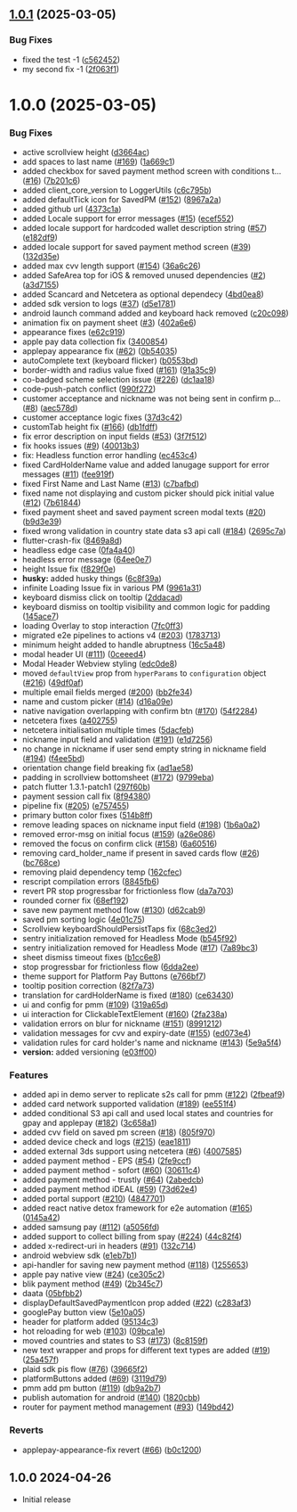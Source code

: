 ## [1.0.1](https://github.com/manideepk90/hyperswitch-client-core/compare/v1.0.0...v1.0.1) (2025-03-05)


### Bug Fixes

* fixed the test -1 ([c562452](https://github.com/manideepk90/hyperswitch-client-core/commit/c562452d1c2ea416825dc3082a23a96ff676c402))
* my second fix -1 ([2f063f1](https://github.com/manideepk90/hyperswitch-client-core/commit/2f063f189e2010af3230d585fd141f68a8584bdd))

# 1.0.0 (2025-03-05)


### Bug Fixes

* active scrollview height ([d3664ac](https://github.com/manideepk90/hyperswitch-client-core/commit/d3664ac0ef8d17fcd4135147765797b67bbb4549))
* add spaces to last name ([#169](https://github.com/manideepk90/hyperswitch-client-core/issues/169)) ([1a669c1](https://github.com/manideepk90/hyperswitch-client-core/commit/1a669c1a3f17ebd87f12b5be8eaa4f157fc99ec9))
* added checkbox for saved payment method screen with conditions t… ([#16](https://github.com/manideepk90/hyperswitch-client-core/issues/16)) ([7b201c6](https://github.com/manideepk90/hyperswitch-client-core/commit/7b201c6c66c19482ae066032081f07471719b45a))
* added client_core_version to LoggerUtils ([c6c795b](https://github.com/manideepk90/hyperswitch-client-core/commit/c6c795b0cc86094b8fb76aa782503b4b1f749361))
* added defaultTick icon for SavedPM ([#152](https://github.com/manideepk90/hyperswitch-client-core/issues/152)) ([8967a2a](https://github.com/manideepk90/hyperswitch-client-core/commit/8967a2a5d5d9d13ffd83cc4cc4e5bab5ade7cdd3))
* added github url ([4373c1a](https://github.com/manideepk90/hyperswitch-client-core/commit/4373c1a18b3ff1c14c83f0d51c906c5281de9544))
* added Locale support for error messages ([#15](https://github.com/manideepk90/hyperswitch-client-core/issues/15)) ([ecef552](https://github.com/manideepk90/hyperswitch-client-core/commit/ecef552422d2ead7bedb63c1aac53082bd24ebe1))
* added locale support for hardcoded wallet description string ([#57](https://github.com/manideepk90/hyperswitch-client-core/issues/57)) ([e182df9](https://github.com/manideepk90/hyperswitch-client-core/commit/e182df9460396247a85ff6a5b450f7999f84010a))
* added locale support for saved payment method screen ([#39](https://github.com/manideepk90/hyperswitch-client-core/issues/39)) ([132d35e](https://github.com/manideepk90/hyperswitch-client-core/commit/132d35e37bf3107761dd119e21c4069f1c7b7d0a))
* added max cvv length support ([#154](https://github.com/manideepk90/hyperswitch-client-core/issues/154)) ([36a6c26](https://github.com/manideepk90/hyperswitch-client-core/commit/36a6c26f738ef9c43404c7d9377c4642d6e3423a))
* added SafeArea top for iOS & removed unused dependencies ([#2](https://github.com/manideepk90/hyperswitch-client-core/issues/2)) ([a3d7155](https://github.com/manideepk90/hyperswitch-client-core/commit/a3d7155b9d788076236abe53dd23cee88e908ad7))
* added Scancard and Netcetera as optional dependecy ([4bd0ea8](https://github.com/manideepk90/hyperswitch-client-core/commit/4bd0ea8708398d3380985685102f98ae55cad7ab))
* added sdk version to logs ([#37](https://github.com/manideepk90/hyperswitch-client-core/issues/37)) ([d5e1781](https://github.com/manideepk90/hyperswitch-client-core/commit/d5e17818bd00f3d5108cc4450fe436f628effe71))
* android launch command added and keyboard hack removed ([c20c098](https://github.com/manideepk90/hyperswitch-client-core/commit/c20c09814ae6d4d5958d00100b1c0dfabb1789c9))
* animation fix on payment sheet ([#3](https://github.com/manideepk90/hyperswitch-client-core/issues/3)) ([402a6e6](https://github.com/manideepk90/hyperswitch-client-core/commit/402a6e6be7d097e064f5ba0001c75bb5517807f0))
* appearance fixes ([e62c919](https://github.com/manideepk90/hyperswitch-client-core/commit/e62c9193de9c982849a38f350d48870bad31c7c8))
* apple pay data collection fix ([3400854](https://github.com/manideepk90/hyperswitch-client-core/commit/3400854bd134fabd13ae9b62d549096c23e11980))
* applepay appearance fix ([#62](https://github.com/manideepk90/hyperswitch-client-core/issues/62)) ([0b54035](https://github.com/manideepk90/hyperswitch-client-core/commit/0b54035b4760b6153c35a64fcde1b119f9065b8b))
* autoComplete text (keyboard flicker) ([b0553bd](https://github.com/manideepk90/hyperswitch-client-core/commit/b0553bda6d7ddbb89490492ac5476c2d793de10f))
* border-width and radius value fixed ([#161](https://github.com/manideepk90/hyperswitch-client-core/issues/161)) ([91a35c9](https://github.com/manideepk90/hyperswitch-client-core/commit/91a35c94aafe72cd554689c40ac39deffc1bf5b5))
* co-badged scheme selection issue ([#226](https://github.com/manideepk90/hyperswitch-client-core/issues/226)) ([dc1aa18](https://github.com/manideepk90/hyperswitch-client-core/commit/dc1aa188bcb42ca9414878372af0b6c198bc068f))
* code-push-patch conflict ([990f272](https://github.com/manideepk90/hyperswitch-client-core/commit/990f272e7212a5984156ac247270f837e0eefa21))
* customer acceptance and nickname was not being sent in confirm p… ([#8](https://github.com/manideepk90/hyperswitch-client-core/issues/8)) ([aec578d](https://github.com/manideepk90/hyperswitch-client-core/commit/aec578df92fe5603e3d3e0302774982a2ded80da))
* customer acceptance logic fixes ([37d3c42](https://github.com/manideepk90/hyperswitch-client-core/commit/37d3c42bf8eddbf77c76d4331cfcc0836818325d))
* customTab height fix ([#166](https://github.com/manideepk90/hyperswitch-client-core/issues/166)) ([db1fdff](https://github.com/manideepk90/hyperswitch-client-core/commit/db1fdfff3519862eb9025c11c1b2ac6a860433b4))
* fix error description on input fields ([#53](https://github.com/manideepk90/hyperswitch-client-core/issues/53)) ([3f7f512](https://github.com/manideepk90/hyperswitch-client-core/commit/3f7f512bd977d33530e742b3c6f7c3d37d8a1406))
* fix hooks issues ([#9](https://github.com/manideepk90/hyperswitch-client-core/issues/9)) ([40013b3](https://github.com/manideepk90/hyperswitch-client-core/commit/40013b36c1afa72f1625050c119918a2f1f75c8b))
* fix: Headless function error handling ([ec453c4](https://github.com/manideepk90/hyperswitch-client-core/commit/ec453c436adf8be312d535b82b856eb76508e058))
* fixed CardHolderName value and added lanugage support for error messages ([#11](https://github.com/manideepk90/hyperswitch-client-core/issues/11)) ([fee919f](https://github.com/manideepk90/hyperswitch-client-core/commit/fee919f09ad2265da31dbe56341b56b87598ae23))
* fixed First Name and Last Name ([#13](https://github.com/manideepk90/hyperswitch-client-core/issues/13)) ([c7bafbd](https://github.com/manideepk90/hyperswitch-client-core/commit/c7bafbd08ae9eaaf1a4dbf31bc0868fa0b52950e))
* fixed name not displaying and custom picker should pick initial value ([#12](https://github.com/manideepk90/hyperswitch-client-core/issues/12)) ([7b61844](https://github.com/manideepk90/hyperswitch-client-core/commit/7b6184406967054b129c402e998e355e77324848))
* fixed payment sheet and saved payment screen modal texts ([#20](https://github.com/manideepk90/hyperswitch-client-core/issues/20)) ([b9d3e39](https://github.com/manideepk90/hyperswitch-client-core/commit/b9d3e39826a7d0fb5e05ea3743cc4794695b700c))
* fixed wrong validation in country state data s3 api call ([#184](https://github.com/manideepk90/hyperswitch-client-core/issues/184)) ([2695c7a](https://github.com/manideepk90/hyperswitch-client-core/commit/2695c7a69ef0ebe84e49f3cb0cecbce7bc440aaa))
* flutter-crash-fix ([8469a8d](https://github.com/manideepk90/hyperswitch-client-core/commit/8469a8db298e1694f9923e65419fe5075af927e6))
* headless edge case ([0fa4a40](https://github.com/manideepk90/hyperswitch-client-core/commit/0fa4a40e64afd7844fdc9968da150c52752d0b03))
* headless error message ([64ee0e7](https://github.com/manideepk90/hyperswitch-client-core/commit/64ee0e7fea52e03a8bdbbec5986a2366c78dacf5))
* height Issue fix ([f829f0e](https://github.com/manideepk90/hyperswitch-client-core/commit/f829f0e70d7c638e273f2ff3d42cd4fcf858ba86))
* **husky:** added husky things ([6c8f39a](https://github.com/manideepk90/hyperswitch-client-core/commit/6c8f39ada17ebde2dfb2776879809c1e849c4ac9))
* infinite Loading Issue fix in various PM ([9961a31](https://github.com/manideepk90/hyperswitch-client-core/commit/9961a314f9ebf366dbb167a12f6fcb2114f1a18a))
* keyboard dismiss click on tooltip ([2ddacad](https://github.com/manideepk90/hyperswitch-client-core/commit/2ddacad2578a8264f8c82bae7c210382c46cb5bd))
* keyboard dismiss on tooltip visibility and common logic for padding ([145ace7](https://github.com/manideepk90/hyperswitch-client-core/commit/145ace7704e0c99e267b09c6637b7e8c1347eaed))
* loading Overlay to stop interaction ([7fc0ff3](https://github.com/manideepk90/hyperswitch-client-core/commit/7fc0ff374ec7c2ab847e5a22be663aec8cba04bd))
* migrated e2e pipelines to actions v4 ([#203](https://github.com/manideepk90/hyperswitch-client-core/issues/203)) ([1783713](https://github.com/manideepk90/hyperswitch-client-core/commit/1783713c38bfef7d2e66712efe555ca9c4eb8c19))
* minimum height added to handle abruptness ([16c5a48](https://github.com/manideepk90/hyperswitch-client-core/commit/16c5a4899986fba878d8bb264df2b8d444e36c64))
* modal header UI ([#111](https://github.com/manideepk90/hyperswitch-client-core/issues/111)) ([0ceeed4](https://github.com/manideepk90/hyperswitch-client-core/commit/0ceeed4a5e967bb16fb9f31e170bf03c78ab2919))
* Modal Header Webview styling ([edc0de8](https://github.com/manideepk90/hyperswitch-client-core/commit/edc0de84f27af0c6258aab2f72a61bd1e56ab517))
* moved `defaultView` prop from `hyperParams` to `configuration` object ([#216](https://github.com/manideepk90/hyperswitch-client-core/issues/216)) ([49df0af](https://github.com/manideepk90/hyperswitch-client-core/commit/49df0af30ef139bd28fb766d625284371fb1aa3c))
* multiple email fields merged ([#200](https://github.com/manideepk90/hyperswitch-client-core/issues/200)) ([bb2fe34](https://github.com/manideepk90/hyperswitch-client-core/commit/bb2fe34fefeee8d0279e7cd200430dd9c472894a))
* name and custom picker ([#14](https://github.com/manideepk90/hyperswitch-client-core/issues/14)) ([d16a09e](https://github.com/manideepk90/hyperswitch-client-core/commit/d16a09e5e9d86deab0924289733cd52569bf01bd))
* native navigation overlapping with confirm btn ([#170](https://github.com/manideepk90/hyperswitch-client-core/issues/170)) ([54f2284](https://github.com/manideepk90/hyperswitch-client-core/commit/54f2284dafb14584a439795a795f7d292e352df2))
* netcetera fixes ([a402755](https://github.com/manideepk90/hyperswitch-client-core/commit/a402755ab82af62102613ef2a3ca7c9dcb856ff9))
* netcetera initialisation multiple times ([5dacfeb](https://github.com/manideepk90/hyperswitch-client-core/commit/5dacfebfe6026c1ff82a04f74a20d92aa089a9b8))
* nickname input field and validation ([#191](https://github.com/manideepk90/hyperswitch-client-core/issues/191)) ([e1d7256](https://github.com/manideepk90/hyperswitch-client-core/commit/e1d72566110d8441bd3afb763bcd898ec07477ca))
* no change in nickname if user send empty string in nickname field ([#194](https://github.com/manideepk90/hyperswitch-client-core/issues/194)) ([f4ee5bd](https://github.com/manideepk90/hyperswitch-client-core/commit/f4ee5bdd9a39c2c2464823c910d4db14269c6617))
* orientation change field breaking fix ([ad1ae58](https://github.com/manideepk90/hyperswitch-client-core/commit/ad1ae58e1505e8564261a83720b4ca9ad6b0c304))
* padding in scrollview bottomsheet ([#172](https://github.com/manideepk90/hyperswitch-client-core/issues/172)) ([9799eba](https://github.com/manideepk90/hyperswitch-client-core/commit/9799ebadf88c39e810ebf956cfbf7522ba703b77))
* patch flutter 1.3.1-patch1 ([297f60b](https://github.com/manideepk90/hyperswitch-client-core/commit/297f60b02497fefaf49694156ef8c33e2e5bb186))
* payment session call fix ([8f94380](https://github.com/manideepk90/hyperswitch-client-core/commit/8f943802da884424e851c3df8e852a3ee0c9bcb2))
* pipeline fix ([#205](https://github.com/manideepk90/hyperswitch-client-core/issues/205)) ([e757455](https://github.com/manideepk90/hyperswitch-client-core/commit/e7574557af5bb39db5af192abd3a024f517aa35f))
* primary button color fixes ([514b8ff](https://github.com/manideepk90/hyperswitch-client-core/commit/514b8ff5e1bf347e37543a7f6e17291cd38b5a8b))
* remove leading spaces on nickname input field ([#198](https://github.com/manideepk90/hyperswitch-client-core/issues/198)) ([1b6a0a2](https://github.com/manideepk90/hyperswitch-client-core/commit/1b6a0a206e6b67f76684ae70427a97fc90b1a5ae))
* removed error-msg on initial focus ([#159](https://github.com/manideepk90/hyperswitch-client-core/issues/159)) ([a26e086](https://github.com/manideepk90/hyperswitch-client-core/commit/a26e086e8de512f2b8ac6c172d6f67fa985efbba))
* removed the focus on confirm click ([#158](https://github.com/manideepk90/hyperswitch-client-core/issues/158)) ([6a60516](https://github.com/manideepk90/hyperswitch-client-core/commit/6a60516b43b097f8499123d2cb52eb23035e46d9))
* removing card_holder_name if present in saved cards flow ([#26](https://github.com/manideepk90/hyperswitch-client-core/issues/26)) ([bc768ce](https://github.com/manideepk90/hyperswitch-client-core/commit/bc768ce6791ef0cc828e8dbd858829730c74f82a))
* removing plaid dependency temp ([162cfec](https://github.com/manideepk90/hyperswitch-client-core/commit/162cfece184267cdb27b4f0a93568a776cf6288c))
* rescript compilation errors ([8845fb6](https://github.com/manideepk90/hyperswitch-client-core/commit/8845fb68e290ea54c004ca1fc1491a8e7a539785))
* revert PR stop progressbar for frictionless flow ([da7a703](https://github.com/manideepk90/hyperswitch-client-core/commit/da7a703672e852cf415fba10cb912f467a21d5da))
* rounded corner fix ([68ef192](https://github.com/manideepk90/hyperswitch-client-core/commit/68ef192b055b29d77e676e19dd6215d4d00d2fab))
* save new payment method flow ([#130](https://github.com/manideepk90/hyperswitch-client-core/issues/130)) ([d62cab9](https://github.com/manideepk90/hyperswitch-client-core/commit/d62cab9a9a11c31ca5d9958fae657aa47c4da7a8))
* saved pm sorting logic ([4e01c75](https://github.com/manideepk90/hyperswitch-client-core/commit/4e01c75666a6ee48224f5bb4392e16a55b77ea7a))
* Scrollview keyboardShouldPersistTaps fix ([68c3ed2](https://github.com/manideepk90/hyperswitch-client-core/commit/68c3ed2e0b400e225e9fd097ce663c7c6d722760))
* sentry initialization removed for Headless Mode ([b545f92](https://github.com/manideepk90/hyperswitch-client-core/commit/b545f9219e1dd46458996822d9a159cb8639111e))
* sentry initialization removed for Headless Mode ([#17](https://github.com/manideepk90/hyperswitch-client-core/issues/17)) ([7a89bc3](https://github.com/manideepk90/hyperswitch-client-core/commit/7a89bc3952f6bc15ec9ba09c0f53cc3b8e01fc31))
* sheet dismiss timeout fixes ([b1cc6e8](https://github.com/manideepk90/hyperswitch-client-core/commit/b1cc6e842d50a2ca6c3a99eef3007519d483b221))
* stop progressbar for frictionless flow ([6dda2ee](https://github.com/manideepk90/hyperswitch-client-core/commit/6dda2ee70fc42f49b982253b20a61bec835561d3))
* theme support for Platform Pay Buttons ([e766bf7](https://github.com/manideepk90/hyperswitch-client-core/commit/e766bf7e82d912bdcfb9498f59d806a188cea364))
* tooltip position correction ([82f7a73](https://github.com/manideepk90/hyperswitch-client-core/commit/82f7a730f0e388a8320d66eeaeabde5bdcc31138))
* translation for cardHolderName is fixed ([#180](https://github.com/manideepk90/hyperswitch-client-core/issues/180)) ([ce63430](https://github.com/manideepk90/hyperswitch-client-core/commit/ce63430d86f318a413db80a1f6b1afd33b1288d6))
* ui and config for pmm ([#109](https://github.com/manideepk90/hyperswitch-client-core/issues/109)) ([319a65d](https://github.com/manideepk90/hyperswitch-client-core/commit/319a65d4e632126eac1ebfd3daed3633a026d0da))
* ui interaction for ClickableTextElement ([#160](https://github.com/manideepk90/hyperswitch-client-core/issues/160)) ([2fa238a](https://github.com/manideepk90/hyperswitch-client-core/commit/2fa238a8a7c57b7d71774c2366e7cf7187b2995c))
* validation errors on blur for nickname ([#151](https://github.com/manideepk90/hyperswitch-client-core/issues/151)) ([8991212](https://github.com/manideepk90/hyperswitch-client-core/commit/89912122f391eb4a1236a3ed57e01a5ed42b505b))
* validation messages for cvv and expiry-date ([#155](https://github.com/manideepk90/hyperswitch-client-core/issues/155)) ([ed073e4](https://github.com/manideepk90/hyperswitch-client-core/commit/ed073e4d3323eee614f4f3aed555fe9f8a14b942))
* validation rules for card holder's name and nickname ([#143](https://github.com/manideepk90/hyperswitch-client-core/issues/143)) ([5e9a5f4](https://github.com/manideepk90/hyperswitch-client-core/commit/5e9a5f4e61fdcf00fd1b1467672472150216c9c0))
* **version:** added  versioning ([e03ff00](https://github.com/manideepk90/hyperswitch-client-core/commit/e03ff006ccee830f351e4ff8f5264e4b555ee099))


### Features

* added api in demo server to replicate s2s call for pmm ([#122](https://github.com/manideepk90/hyperswitch-client-core/issues/122)) ([2fbeaf9](https://github.com/manideepk90/hyperswitch-client-core/commit/2fbeaf9c9df89a6c46ce1e0bb31a71702eaf88b9))
* added card network supported validation ([#189](https://github.com/manideepk90/hyperswitch-client-core/issues/189)) ([ee551f4](https://github.com/manideepk90/hyperswitch-client-core/commit/ee551f4200f18752875f846f908bd4b3e165b35a))
* added conditional S3 api call and used local states and countries for gpay and applepay ([#182](https://github.com/manideepk90/hyperswitch-client-core/issues/182)) ([3c658a1](https://github.com/manideepk90/hyperswitch-client-core/commit/3c658a194ff0703945b2f24e7c572859c03e4093))
* added cvv field on saved pm screen ([#18](https://github.com/manideepk90/hyperswitch-client-core/issues/18)) ([805f970](https://github.com/manideepk90/hyperswitch-client-core/commit/805f970c2a76cf5ee6592613cefeb3d72c6be668))
* added device check and logs ([#215](https://github.com/manideepk90/hyperswitch-client-core/issues/215)) ([eae1811](https://github.com/manideepk90/hyperswitch-client-core/commit/eae181132d19172b7c839450b239ae95e541a93e))
* added external 3ds support using netcetera ([#6](https://github.com/manideepk90/hyperswitch-client-core/issues/6)) ([4007585](https://github.com/manideepk90/hyperswitch-client-core/commit/4007585f6d4c56795b78a41433001251c819ba44))
* added payment method - EPS ([#54](https://github.com/manideepk90/hyperswitch-client-core/issues/54)) ([2fe9ccf](https://github.com/manideepk90/hyperswitch-client-core/commit/2fe9ccf6952ab8ec7b14864b6bb7c8410fa11d48))
* added payment method - sofort ([#60](https://github.com/manideepk90/hyperswitch-client-core/issues/60)) ([30611c4](https://github.com/manideepk90/hyperswitch-client-core/commit/30611c4210db39b832e6000a4d4d32b07a67e673))
* added payment method - trustly ([#64](https://github.com/manideepk90/hyperswitch-client-core/issues/64)) ([2abedcb](https://github.com/manideepk90/hyperswitch-client-core/commit/2abedcb27c42778eb38d110b296fcb94a7038617))
* added payment method iDEAL ([#59](https://github.com/manideepk90/hyperswitch-client-core/issues/59)) ([73d62e4](https://github.com/manideepk90/hyperswitch-client-core/commit/73d62e4035f88987d2b5cd34ccf08b7c47b81298))
* added portal support ([#210](https://github.com/manideepk90/hyperswitch-client-core/issues/210)) ([4847701](https://github.com/manideepk90/hyperswitch-client-core/commit/48477015357ab1a6b91581656a6da956595ab1be))
* added react native detox framework for e2e automation ([#165](https://github.com/manideepk90/hyperswitch-client-core/issues/165)) ([0145a42](https://github.com/manideepk90/hyperswitch-client-core/commit/0145a4296c0552a272e3e665b282334af1d90fbe))
* added samsung pay ([#112](https://github.com/manideepk90/hyperswitch-client-core/issues/112)) ([a5056fd](https://github.com/manideepk90/hyperswitch-client-core/commit/a5056fd7cb48e3726ba45bc667d7551d44285d15))
* added support to collect billing from spay ([#224](https://github.com/manideepk90/hyperswitch-client-core/issues/224)) ([44c82f4](https://github.com/manideepk90/hyperswitch-client-core/commit/44c82f4fd18e954132634c88975530140a8e1519))
* added x-redirect-uri in headers ([#91](https://github.com/manideepk90/hyperswitch-client-core/issues/91)) ([132c714](https://github.com/manideepk90/hyperswitch-client-core/commit/132c714ad845af0d6a6e39f0e11a4d82e27aab4e))
* android webview sdk ([e1eb7b1](https://github.com/manideepk90/hyperswitch-client-core/commit/e1eb7b143ba655c4b8202ed773a2867a7bd13f1e))
* api-handler for saving new payment method ([#118](https://github.com/manideepk90/hyperswitch-client-core/issues/118)) ([1255653](https://github.com/manideepk90/hyperswitch-client-core/commit/125565341220b68194b1b861e15207abd99b6666))
* apple pay native view ([#24](https://github.com/manideepk90/hyperswitch-client-core/issues/24)) ([ce305c2](https://github.com/manideepk90/hyperswitch-client-core/commit/ce305c2c51aa10ce9b457c818b0f9fea492b8ac8))
* blik payment method ([#49](https://github.com/manideepk90/hyperswitch-client-core/issues/49)) ([2b345c7](https://github.com/manideepk90/hyperswitch-client-core/commit/2b345c784a0050c2a6efcbd981a4c7c0e5505e0b))
* daata ([05bfbb2](https://github.com/manideepk90/hyperswitch-client-core/commit/05bfbb21f0e28c585989acee56a6466d0030da19))
* displayDefaultSavedPaymentIcon prop added ([#22](https://github.com/manideepk90/hyperswitch-client-core/issues/22)) ([c283af3](https://github.com/manideepk90/hyperswitch-client-core/commit/c283af385b3e0b6765f7876fa64f9c1b5afb9894))
* googlePay button view ([5e10a05](https://github.com/manideepk90/hyperswitch-client-core/commit/5e10a05236fdbc75cb6111af3a3bc277f0e39055))
* header for platform added ([95134c3](https://github.com/manideepk90/hyperswitch-client-core/commit/95134c31ede8dd28c0b6d3377c3abf430b89def0))
* hot reloading for web ([#103](https://github.com/manideepk90/hyperswitch-client-core/issues/103)) ([09bca1e](https://github.com/manideepk90/hyperswitch-client-core/commit/09bca1e3734fed30c1a821a4aa1f9178b88d0519))
* moved countries and states to S3 ([#173](https://github.com/manideepk90/hyperswitch-client-core/issues/173)) ([8c8159f](https://github.com/manideepk90/hyperswitch-client-core/commit/8c8159f70e87874076895a97365a84c7ae63c838))
* new text wrapper and props for different text types are added ([#19](https://github.com/manideepk90/hyperswitch-client-core/issues/19)) ([25a457f](https://github.com/manideepk90/hyperswitch-client-core/commit/25a457f07dbd5567378b0b731e022de12878a4b3))
* plaid sdk pis flow ([#76](https://github.com/manideepk90/hyperswitch-client-core/issues/76)) ([39665f2](https://github.com/manideepk90/hyperswitch-client-core/commit/39665f20779944ac17491207bc51b17a8446cd45))
* platformButtons added ([#69](https://github.com/manideepk90/hyperswitch-client-core/issues/69)) ([3119d79](https://github.com/manideepk90/hyperswitch-client-core/commit/3119d79121318a286b3c19e2f3f64478646c8501))
* pmm add pm button ([#119](https://github.com/manideepk90/hyperswitch-client-core/issues/119)) ([db9a2b7](https://github.com/manideepk90/hyperswitch-client-core/commit/db9a2b73f38ee6b6e5792a0954476d71a32e594d))
* publish automation for android ([#140](https://github.com/manideepk90/hyperswitch-client-core/issues/140)) ([1820cbb](https://github.com/manideepk90/hyperswitch-client-core/commit/1820cbb44e681980fca609565df0662ad0f11849))
* router for payment method management ([#93](https://github.com/manideepk90/hyperswitch-client-core/issues/93)) ([149bd42](https://github.com/manideepk90/hyperswitch-client-core/commit/149bd42d4260966844ae81894fe53d5741ff6fd8))


### Reverts

* applepay-appearance-fix revert ([#66](https://github.com/manideepk90/hyperswitch-client-core/issues/66)) ([b0c1200](https://github.com/manideepk90/hyperswitch-client-core/commit/b0c1200349be35dc6e5e666e32807ca82d3611c9))

## 1.0.0 2024-04-26

- Initial release
